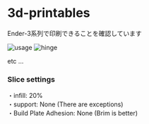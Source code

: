# 3d-printables

Ender-3系列で印刷できることを確認しています

![usage](https://user-images.githubusercontent.com/74394828/134217796-8a9877ab-bdeb-402d-bf9a-7ffb26a2f352.jpg)
![hinge](https://user-images.githubusercontent.com/74394828/134218064-f5067180-47f2-4f33-ad1b-63189950e886.jpg)

etc ...

### Slice settings
・infill: 20%  
・support: None (There are exceptions)  
・Build Plate Adhesion: None (Brim is better)
